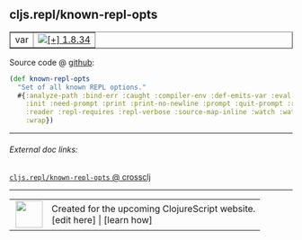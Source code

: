 ## cljs.repl/known-repl-opts



 <table border="1">
<tr>
<td>var</td>
<td><a href="https://github.com/cljsinfo/cljs-api-docs/tree/1.8.34"><img valign="middle" alt="[+] 1.8.34" title="Added in 1.8.34" src="https://img.shields.io/badge/+-1.8.34-lightgrey.svg"></a> </td>
</tr>
</table>









Source code @ [github]():

```clj
(def known-repl-opts
  "Set of all known REPL options."
  #{:analyze-path :bind-err :caught :compiler-env :def-emits-var :eval :flush
    :init :need-prompt :print :print-no-newline :prompt :quit-prompt :read
    :reader :repl-requires :repl-verbose :source-map-inline :watch :watch-fn
    :wrap})
```

<!--
Repo - tag - source tree - lines:

 <pre>

</pre>

-->

---



###### External doc links:

[`cljs.repl/known-repl-opts` @ crossclj](http://crossclj.info/fun/cljs.repl/known-repl-opts.html)<br>

---

 <table>
<tr><td>
<img valign="middle" align="right" width="48px" src="http://i.imgur.com/Hi20huC.png">
</td><td>
Created for the upcoming ClojureScript website.<br>
[edit here] | [learn how]
</td></tr></table>

[edit here]:https://github.com/cljsinfo/cljs-api-docs/blob/master/cljsdoc/cljs.repl/known-repl-opts.cljsdoc
[learn how]:https://github.com/cljsinfo/cljs-api-docs/wiki/cljsdoc-files

<!--

This information was too distracting to show to readers, but I'll leave it
commented here since it is helpful to:

- pretty-print the data used to generate this document
- and show how to retrieve that data



The API data for this symbol:

```clj
{:ns "cljs.repl",
 :name "known-repl-opts",
 :name-encode "known-repl-opts",
 :history [["+" "1.8.34"]],
 :type "var",
 :full-name-encode "cljs.repl/known-repl-opts",
 :source {:code "(def known-repl-opts\n  \"Set of all known REPL options.\"\n  #{:analyze-path :bind-err :caught :compiler-env :def-emits-var :eval :flush\n    :init :need-prompt :print :print-no-newline :prompt :quit-prompt :read\n    :reader :repl-requires :repl-verbose :source-map-inline :watch :watch-fn\n    :wrap})",
          :title "Source code",
          :repo "clojurescript",
          :tag "r1.8.40",
          :filename "src/main/clojure/cljs/repl.cljc",
          :lines [40 45],
          :url "https://github.com/clojure/clojurescript/blob/r1.8.40/src/main/clojure/cljs/repl.cljc#L40-L45"},
 :full-name "cljs.repl/known-repl-opts",
 :cljsdoc-url "https://github.com/cljsinfo/cljs-api-docs/blob/master/cljsdoc/cljs.repl/known-repl-opts.cljsdoc"}

```

Retrieve the API data for this symbol:

```clj
;; from Clojure REPL
(require '[clojure.edn :as edn])
(-> (slurp "https://raw.githubusercontent.com/cljsinfo/cljs-api-docs/catalog/cljs-api.edn")
    (edn/read-string)
    (get-in [:symbols "cljs.repl/known-repl-opts"]))
```

-->
